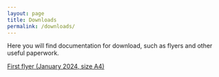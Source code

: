 ```yaml
---
layout: page
title: Downloads
permalink: /downloads/
---
```


Here you will find documentation for download, such as flyers and other useful paperwork.

[First flyer (January 2024, size A4)](/downloads/flyer1.pdf)

